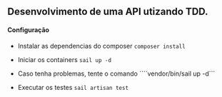 ## Desenvolvimento de uma API utizando TDD.

#### Configuração
- Instalar as dependencias do composer
```composer install```

- Iniciar os containers
```sail up -d```

- Caso tenha problemas, tente o comando
````vendor/bin/sail up -d```

- Executar os testes
```sail artisan test```

